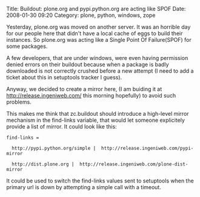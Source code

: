 Title: Buildout: plone.org and pypi.python.org are acting like SPOF
Date: 2008-01-30 09:20
Category: plone, python, windows, zope

Yesterday, plone.org was moved on another server. It was an horrible day
for our people here that didn't have a local cache of eggs to build
their instances. So plone.org was acting like a Single Point Of
Failure(SPOF) for some packages.   
  
A few developers, that are under windows, were even having permission
denied errors on their buildout because when a package is badly
downloaded is not correctly crushed before a new attempt (I need to add
a ticket about this in setuptools tracker I guess).   
  
Anyway, we decided to create a mirror here, (I am buiding it at
http://release.ingeniweb.com/ this morning hopefully) to avoid such
problems.   
  
This makes me think that zc.buildout should introduce a high-level
mirror mechanism in the find-links variable, that would let someone
explicitely provide a list of mirror. It could look like this:   

    find-links =

      http://pypi.python.org/simple |  http://release.ingeniweb.com/pypi-mirror

      http://dist.plone.org |  http://release.ingeniweb.com/plone-dist-mirror

  
It could be used to switch the find-links values sent to setuptools
when the primary url is down by attempting a simple call with a timeout.
